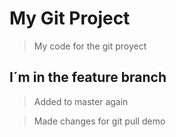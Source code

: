# My Git Project

> My code for the git proyect

## I´m in the feature branch

> Added to master again

> Made changes for git pull demo
